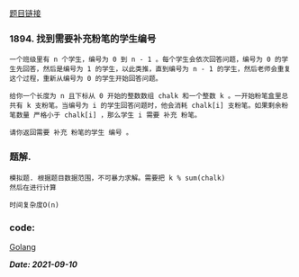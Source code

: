 [题目链接](https://leetcode-cn.com/problems/find-the-student-that-will-replace-the-chalk/)
    
### 1894. 找到需要补充粉笔的学生编号
    一个班级里有 n 个学生，编号为 0 到 n - 1 。每个学生会依次回答问题，编号为 0 的学生先回答，然后是编号为 1 的学生，以此类推，直到编号为 n - 1 的学生，然后老师会重复这个过程，重新从编号为 0 的学生开始回答问题。
    
    给你一个长度为 n 且下标从 0 开始的整数数组 chalk 和一个整数 k 。一开始粉笔盒里总共有 k 支粉笔。当编号为 i 的学生回答问题时，他会消耗 chalk[i] 支粉笔。如果剩余粉笔数量 严格小于 chalk[i] ，那么学生 i 需要 补充 粉笔。
    
    请你返回需要 补充 粉笔的学生 编号 。
   
### 题解.
    模拟题. 根据题目数据范围，不可暴力求解。需要把 k % sum(chalk)
    然后在进行计算
    
    时间复杂度O(n)

### code:
[Golang](https://github.com/Archangel59/LeetCode/blob/main/1894/1894.go)  

***Date: 2021-09-10***